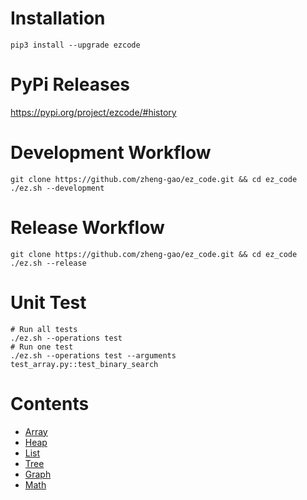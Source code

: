 # Installation

```
pip3 install --upgrade ezcode
```

# PyPi Releases

https://pypi.org/project/ezcode/#history


# Development Workflow
```
git clone https://github.com/zheng-gao/ez_code.git && cd ez_code
./ez.sh --development
```

# Release Workflow

```
git clone https://github.com/zheng-gao/ez_code.git && cd ez_code
./ez.sh --release
```

# Unit Test
```
# Run all tests
./ez.sh --operations test
# Run one test
./ez.sh --operations test --arguments test_array.py::test_binary_search
```

# Contents
* [Array](src/ezcode/array/array.md)
* [Heap](src/ezcode/heap/heap.md)
* [List](src/ezcode/list/list.md)
* [Tree](src/ezcode/tree/tree.md)
* [Graph](src/ezcode/graph/graph.md)
* [Math](src/ezcode/math/math.md)


